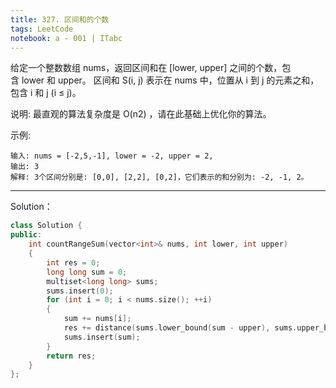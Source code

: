 ```yaml
---
title: 327. 区间和的个数
tags: LeetCode
notebook: a - 001 | ITabc
---
```

给定一个整数数组 nums，返回区间和在 [lower, upper] 之间的个数，包含 lower 和 upper。
区间和 S(i, j) 表示在 nums 中，位置从 i 到 j 的元素之和，包含 i 和 j (i ≤ j)。

说明:
最直观的算法复杂度是 O(n2) ，请在此基础上优化你的算法。

示例:
```
输入: nums = [-2,5,-1], lower = -2, upper = 2,
输出: 3 
解释: 3个区间分别是: [0,0], [2,2], [0,2]，它们表示的和分别为: -2, -1, 2。
```

---

Solution：

```cpp
class Solution {
public:
    int countRangeSum(vector<int>& nums, int lower, int upper) 
    {
        int res = 0;
        long long sum = 0;
        multiset<long long> sums;
        sums.insert(0);
        for (int i = 0; i < nums.size(); ++i) 
        {
            sum += nums[i];
            res += distance(sums.lower_bound(sum - upper), sums.upper_bound(sum - lower));
            sums.insert(sum);
        }
        return res;
    }        
};
```
